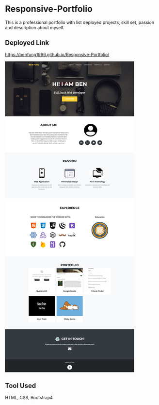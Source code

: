 # Responsive-Portfolio

This is a professional portfolio with list deployed projects, skill set, passion and description about myself.

## Deployed Link
https://benfung1996.github.io/Responsive-Portfolio/

![](Images/portfolio.png)

## Tool Used
HTML, CSS, Bootstrap4

